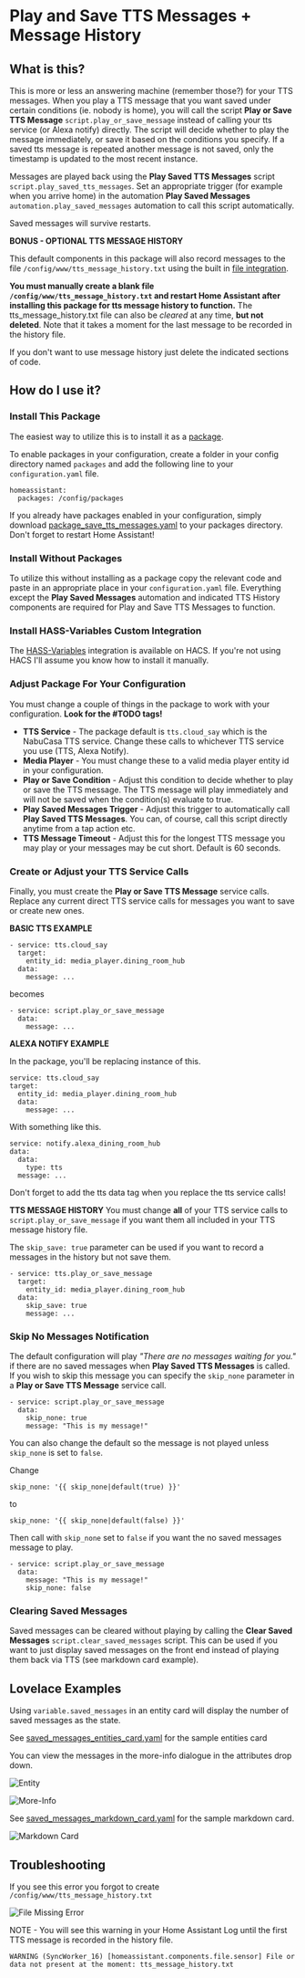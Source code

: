 # Play and Save TTS Messages + Message History

## What is this?
This is more or less an answering machine (remember those?) for your TTS messages.  When you play a TTS message that you want saved under certain conditions (ie. nobody is home), you will call the script **Play or Save TTS Message** `script.play_or_save_message` instead of calling your tts service (or Alexa notify) directly.  The script will decide whether to play the message immediately, or save it based on the conditions you specify.  If a saved tts message is repeated another message is not saved, only the timestamp is updated to the most recent instance.

Messages are played back using the **Play Saved TTS Messages** script `script.play_saved_tts_messages`.  Set an appropriate trigger (for example when you arrive home) in the automation  **Play Saved Messages** `automation.play_saved_messages` automation to call this script automatically.

Saved messages will survive restarts.

**BONUS - OPTIONAL TTS MESSAGE HISTORY**

This default components in this package will also record messages to the file `/config/www/tts_message_history.txt` using the built in [file integration](https://www.home-assistant.io/integrations/file/).

**You must manually create a blank file `/config/www/tts_message_history.txt` and restart Home Assistant after installing this package for tts message history to function.**  The tts_message_history.txt file can also be *cleared* at any time, **but not deleted**. Note that it takes a moment for the last message to be recorded in the history file.

If you don't want to use message history just delete the indicated sections of code.

## How do I use it?
### Install This Package
The easiest way to utilize this is to install it as a [package](https://www.home-assistant.io/docs/configuration/packages/).

To enable packages in your configuration, create a folder in your config directory named `packages` and add the following line to your `configuration.yaml` file.

    homeassistant:
      packages: /config/packages

If you already have packages enabled in your configuration, simply download [package_save_tts_messages.yaml](package_save_tts_messages.yaml) to your packages directory.  Don't forget to restart Home Assistant!

### Install Without Packages
To utilize this without installing as a package copy the relevant code and paste in an appropriate place in your `configuration.yaml` file.  Everything except the **Play Saved Messages** automation and indicated TTS History components are required for Play and Save TTS Messages to function.

### Install HASS-Variables Custom Integration
The [HASS-Variables](https://github.com/Wibias/hass-variables) integration is available on HACS. If you're not using HACS I'll assume you know how to install it manually.

### Adjust Package For Your Configuration
You must change a couple of things in the package to work with your configuration.  **Look for the #TODO tags!**

- **TTS Service** - The package default is `tts.cloud_say` which is the NabuCasa TTS service.  Change these calls to whichever TTS service you use (TTS, Alexa Notify).
- **Media Player** - You must change these to a valid media player entity id in your configuration.
- **Play or Save Condition** - Adjust this condition to decide whether to play or save the TTS message.  The TTS message will play immediately and will not be saved when the condition(s) evaluate to true.
- **Play Saved Messages Trigger** - Adjust this trigger to automatically call **Play Saved TTS Messages**.  You can, of course, call this script directly anytime from a tap action etc.
- **TTS Message Timeout** - Adjust this for the longest TTS message you may play or your messages may be cut short.  Default is 60 seconds.

### Create or Adjust your TTS Service Calls
Finally, you must create the **Play or Save TTS Message** service calls.  Replace any current direct TTS service calls for messages you want to save or create new ones.

**BASIC TTS EXAMPLE**

    - service: tts.cloud_say
      target:
        entity_id: media_player.dining_room_hub
      data:
        message: ...

becomes

    - service: script.play_or_save_message
      data:
        message: ...

**ALEXA NOTIFY EXAMPLE**

In the package, you'll be replacing instance of this.

    service: tts.cloud_say
    target:
      entity_id: media_player.dining_room_hub
      data:
        message: ...

With something like this.

    service: notify.alexa_dining_room_hub
    data:
      data:
        type: tts
      message: ...

Don't forget to add the tts data tag when you replace the tts service calls!

**TTS MESSAGE HISTORY**
You must change **all** of your TTS service calls to `script.play_or_save_message` if you want them all included in your TTS message history file.

The `skip_save: true` parameter can be used if you want to record a messages in the history but not save them.

    - service: tts.play_or_save_message
      target:
        entity_id: media_player.dining_room_hub
      data:
        skip_save: true
        message: ...

### Skip No Messages Notification
The default configuration will play *"There are no messages waiting for you."* if there are no saved messages when  **Play Saved TTS Messages** is called.  If you wish to skip this message you can specify the `skip_none` parameter in a  **Play or Save TTS Message** service call.

    - service: script.play_or_save_message
      data:
        skip_none: true
        message: "This is my message!"

You can also change the default so the message is not played unless `skip_none` is set to `false`.

Change

    skip_none: '{{ skip_none|default(true) }}'

to

    skip_none: '{{ skip_none|default(false) }}'


Then call with `skip_none` set to `false` if you want the no saved messages message to play.

    - service: script.play_or_save_message
      data:
        message: "This is my message!"
        skip_none: false

### Clearing Saved Messages
Saved messages can be cleared without playing by calling the **Clear Saved Messages** `script.clear_saved_messages` script.  This can be used if you want to just display saved messages on the front end instead of playing them back via TTS (see markdown card example).

## Lovelace Examples
Using `variable.saved_messages` in an entity card will display the number of saved messages as the state.

See [saved_messages_entities_card.yaml](saved_messages_entities_card.yaml) for the sample entities card

You can view the messages in the more-info dialogue in the attributes drop down.

![Entity](screenshots/saved_msg_entity.PNG "Saved Messages Entity")

![More-Info](screenshots/saved_msg_more_info.PNG "Saved Messages More-Info")

See [saved_messages_markdown_card.yaml](saved_messages_markdown_card.yaml) for the sample markdown card.

![Markdown Card](screenshots/saved_msg_markdown.PNG "Saved Messages Markdown Card")

## Troubleshooting

If you see this error you forgot to create `/config/www/tts_message_history.txt`

![File Missing Error](screenshots/file_missing_error.PNG "File Missing Error")

NOTE - You will see this warning in your Home Assistant Log until the first TTS message is recorded in the history file.

`WARNING (SyncWorker_16) [homeassistant.components.file.sensor] File or data not present at the moment: tts_message_history.txt`

